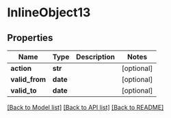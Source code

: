 # InlineObject13

## Properties
Name | Type | Description | Notes
------------ | ------------- | ------------- | -------------
**action** | **str** |  | [optional] 
**valid_from** | **date** |  | [optional] 
**valid_to** | **date** |  | [optional] 

[[Back to Model list]](../README.md#documentation-for-models) [[Back to API list]](../README.md#documentation-for-api-endpoints) [[Back to README]](../README.md)


